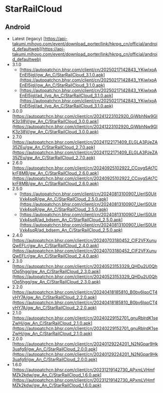 # StarRailCloud

## Android
- Latest (legacy) [https://api-takumi.mihoyo.com/event/download_porter/link/hkrpg_cn/official/android_defaultweb](https://api-takumi.mihoyo.com/event/download_porter/link/hkrpg_cn/official/android_defaultweb)
- 3.1.0
  - [https://autopatchcn.bhsr.com/client/cn/20250217142843_YKjwlxoAEnEl5jgI/gw_An_C/StarRailCloud_3.1.0.apk](https://autopatchcn.bhsr.com/client/cn/20250217142843_YKjwlxoAEnEl5jgI/gw_An_C/StarRailCloud_3.1.0.apk)
  - [https://autopatchcn.bhsr.com/client/cn/20250217142843_YKjwlxoAEnEl5jgI/ad_jlyq_An_C/StarRailCloud_3.1.0.apk](https://autopatchcn.bhsr.com/client/cn/20250217142843_YKjwlxoAEnEl5jgI/ad_jlyq_An_C/StarRailCloud_3.1.0.apk)
- 3.0.0 [https://autopatchcn.bhsr.com/client/cn/20241223102920_GjWbhNw9GIK3z38V/gw_An_C/StarRailCloud_3.0.0.apk](https://autopatchcn.bhsr.com/client/cn/20241223102920_GjWbhNw9GIK3z38V/gw_An_C/StarRailCloud_3.0.0.apk)
- 2.7.0 [https://autopatchcn.bhsr.com/client/cn/20241122171409_ELGLA3PJeZA35ZEu/gw_An_C/StarRailCloud_2.7.0.apk](https://autopatchcn.bhsr.com/client/cn/20241122171409_ELGLA3PJeZA35ZEu/gw_An_C/StarRailCloud_2.7.0.apk)
- 2.6.0 [https://autopatchcn.bhsr.com/client/cn/20240925102922_CCoygSAt7CkrF8MB/gw_An_C/StarRailCloud_2.6.0.apk](https://autopatchcn.bhsr.com/client/cn/20240925102922_CCoygSAt7CkrF8MB/gw_An_C/StarRailCloud_2.6.0.apk)
- 2.5.0
  - [https://autopatchcn.bhsr.com/client/cn/20240813100907_UerlS0UitVxk4sqR/gw_An_C/StarRailCloud_2.5.0.apk](https://autopatchcn.bhsr.com/client/cn/20240813100907_UerlS0UitVxk4sqR/gw_An_C/StarRailCloud_2.5.0.apk)
  - [https://autopatchcn.bhsr.com/client/cn/20240813100907_UerlS0UitVxk4sqR/ad_bdsem_An_C/StarRailCloud_2.5.0.apk](https://autopatchcn.bhsr.com/client/cn/20240813100907_UerlS0UitVxk4sqR/ad_bdsem_An_C/StarRailCloud_2.5.0.apk)
- 2.4.0 [https://autopatchcn.bhsr.com/client/cn/20240703180452_CIF2VFXunuQwEFLr/gw_An_C/StarRailCloud_2.4.0.apk](https://autopatchcn.bhsr.com/client/cn/20240703180452_CIF2VFXunuQwEFLr/gw_An_C/StarRailCloud_2.4.0.apk)
- 2.3.0 [https://autopatchcn.bhsr.com/client/cn/20240523153329_QHDu2U0QhtOq5hgg/gw_An_C/StarRailCloud_2.3.0.apk](https://autopatchcn.bhsr.com/client/cn/20240523153329_QHDu2U0QhtOq5hgg/gw_An_C/StarRailCloud_2.3.0.apk)
- 2.2.0 [https://autopatchcn.bhsr.com/client/cn/20240418185810_B0bv6lqoCT4vHY7A/gw_An_C/StarRailCloud_2.2.0.apk](https://autopatchcn.bhsr.com/client/cn/20240418185810_B0bv6lqoCT4vHY7A/gw_An_C/StarRailCloud_2.2.0.apk)
- 2.1.0 [https://autopatchcn.bhsr.com/client/cn/20240229152701_gnuRblrdK1seZwHi/gw_An_C/StarRailCloud_2.1.0.apk](https://autopatchcn.bhsr.com/client/cn/20240229152701_gnuRblrdK1seZwHi/gw_An_C/StarRailCloud_2.1.0.apk)
- 2.0.0 [https://autopatchcn.bhsr.com/client/cn/20240129224201_N2NGpar9Hk3uafg9/gw_An_C/StarRailCloud_2.0.0.apk](https://autopatchcn.bhsr.com/client/cn/20240129224201_N2NGpar9Hk3uafg9/gw_An_C/StarRailCloud_2.0.0.apk)
- 1.6.0 [https://autopatchcn.bhsr.com/client/cn/20231219142730_APxmLVHmfMZk2kdw/gw_An_C/StarRailCloud_1.6.0.apk](https://autopatchcn.bhsr.com/client/cn/20231219142730_APxmLVHmfMZk2kdw/gw_An_C/StarRailCloud_1.6.0.apk)

